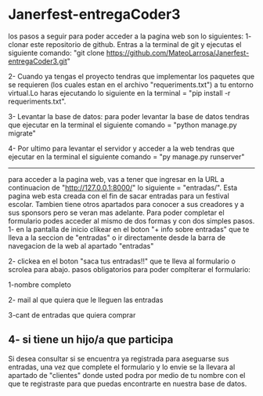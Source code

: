# Janerfest-entregaCoder3
los pasos a seguir para poder acceder a la pagina web son lo siguientes:
1- clonar este repositorio de github. Entras a la terminal de git y ejecutas el siguiente comando:
"git clone https://github.com/MateoLarrosa/Janerfest-entregaCoder3.git"

2- Cuando ya tengas el proyecto tendras que implementar los paquetes que se requieren (los cuales estan en el archivo "requeriments.txt") a tu entorno virtual.Lo haras ejecutando lo siguiente en la terminal  =  "pip install -r requeriments.txt".

3- Levantar la base de datos: para poder levantar la base de datos tendras que ejecutar en la terminal el siguiente comando = "python manage.py migrate"

4- Por ultimo para levantar el servidor y acceder a la web tendras que ejecutar en la terminal el siguiente comando = "py manage.py runserver"

----------------------------------------------------------------------------------
para acceder a la pagina web, vas a tener que ingresar en la URL a continuacion de "http://127.0.0.1:8000/" lo siguiente = "entradas/".
Esta pagina web esta creada con el fin de sacar entradas para un festival escolar.
Tambien tiene otros apartados para conocer a sus creadores y a sus sponsors pero se veran mas adelante.
Para poder completar el formulario podes acceder al mismo de dos formas y con dos simples pasos.
1- en la pantalla de inicio clikear en el boton "+ info sobre entradas" que te lleva a la seccion de "entradas" o ir directamente desde la barra de navegacion de la web al apartado "entradas"

2- clickea en el boton "saca tus entradas!!" que te lleva al formulario o scrolea para abajo.
pasos obligatorios para poder complterar el formulario:

1-nombre completo

2- mail al que quiera que le lleguen las entradas

3-cant de entradas que quiera comprar

4- si tiene un hijo/a que participa
-----------------------------------------------------------------------------------
Si desea consultar si se encuentra ya registrada para aseguarse sus entradas, una vez que complete el formulario y lo envie se la llevara al apartado de "clientes" donde usted podra por medio de tu nombre con el que te registraste para que puedas encontrarte en nuestra base de datos.
